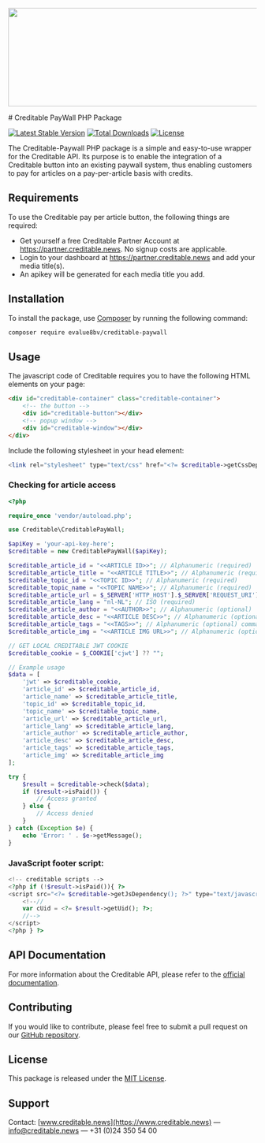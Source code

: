 <p align="center">
  <img src="https://www.creditable.news/thumbs/800%C3%97200%C3%97m/logo/Logo-V2-Creditable-flexible-access-to-online-articles.svg" width="800" height="200"/>
</p>
# Creditable PayWall PHP Package

[![Latest Stable Version](https://poser.pugx.org/evalue8bv/creditable-paywall/v)](https://packagist.org/packages/evalue8bv/creditable-api)
[![Total Downloads](https://poser.pugx.org/evalue8bv/creditable-paywall/downloads)](https://packagist.org/packages/evalue8bv/creditable-api)
[![License](https://poser.pugx.org/evalue8bv/creditable-paywall/license)](https://packagist.org/packages/evalue8bv/creditable-api)

The Creditable-Paywall PHP package is a simple and easy-to-use wrapper for the Creditable API. Its purpose is to enable the integration of a Creditable button into an existing paywall system, thus enabling customers to pay for articles on a pay-per-article basis with credits.

## Requirements

To use the Creditable pay per article button, the following things are required:

* Get yourself a free Creditable Partner Account at https://partner.creditable.news. No signup costs are applicable.
* Login to your dashboard at https://partner.creditable.news and add your media title(s).
* An apikey will be generated for each media title you add.

## Installation

To install the package, use [Composer](https://getcomposer.org/) by running the following command:

```sh
composer require evalue8bv/creditable-paywall
```

## Usage

The javascript code of Creditable requires you to have the following HTML elements on your page:

```html
<div id="creditable-container" class="creditable-container">
    <!-- the button -->
    <div id="creditable-button"></div>
    <!-- popup window -->
    <div id="creditable-window"></div>
</div>
```
Include the following stylesheet in your head element:
```php
<link rel="stylesheet" type="text/css" href="<?= $creditable->getCssDependency(); ?>;" />
```

### Checking for article access
```php
<?php

require_once 'vendor/autoload.php';

use Creditable\CreditablePayWall;

$apiKey = 'your-api-key-here';
$creditable = new CreditablePayWall($apiKey);

$creditable_article_id = "<<ARTICLE ID>>"; // Alphanumeric (required)
$creditable_article_title = "<<ARTICLE TITLE>>"; // Alphanumeric (required)
$creditable_topic_id = "<<TOPIC ID>>"; // Alphanumeric (required)
$creditable_topic_name = "<<TOPIC NAME>>"; // Alphanumeric (required)
$creditable_article_url = $_SERVER['HTTP_HOST'].$_SERVER['REQUEST_URI']; // Alphanumeric (required)
$creditable_article_lang = "nl-NL"; // ISO (required)
$creditable_article_author = "<<AUTHOR>>"; // Alphanumeric (optional)
$creditable_article_desc = "<<ARTICLE DESC>>"; // Alphanumeric (optional) teaser, used to tease recommended articles to users)
$creditable_article_tags = "<<TAGS>>"; // Alphanumeric (optional) comma delimited list or json (optional keywords, used to find recommended articles for users)
$creditable_article_img = "<<ARTICLE IMG URL>>"; // Alphanumeric (optional) URL for article image

// GET LOCAL CREDITABLE JWT COOKIE
$creditable_cookie = $_COOKIE['cjwt'] ?? "";

// Example usage
$data = [
    'jwt' => $creditable_cookie,
    'article_id' => $creditable_article_id,
    'article_name' => $creditable_article_title,
    'topic_id' => $creditable_topic_id,
    'topic_name' => $creditable_topic_name,
    'article_url' => $creditable_article_url,
    'article_lang' => $creditable_article_lang,
    'article_author' => $creditable_article_author,
    'article_desc' => $creditable_article_desc, 
    'article_tags' => $creditable_article_tags,
    'article_img' => $creditable_article_img
];

try {
    $result = $creditable->check($data);
    if ($result->isPaid()) {
        // Access granted
    } else {
        // Access denied
    }
} catch (Exception $e) {
    echo 'Error: ' . $e->getMessage();
}
```
### JavaScript footer script:
```php
<!-- creditable scripts -->
<?php if (!$result->isPaid()){ ?>
<script src="<?= $creditable->getJsDependency(); ?>" type="text/javascript">
    <!--//
    var cUid = <?= $result->getUid(); ?>;
    //-->
</script>
<?php } ?>
```

## API Documentation

For more information about the Creditable API, please refer to the [official documentation](https://www.creditable.news/en/integration-manual).

## Contributing

If you would like to contribute, please feel free to submit a pull request on our [GitHub repository](https://github.com/eValue8bv/creditable-api).

## License

This package is released under the [MIT License](https://opensource.org/licenses/MIT).

## Support ##
Contact: [www.creditable.news](https://www.creditable.news) — info@creditable.news — +31 (0)24 350 54 00